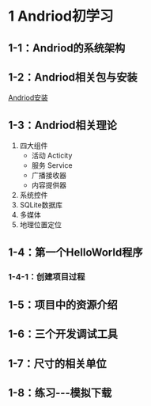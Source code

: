 <!--
 * @Author: your name
 * @Date: 2021-01-19 15:41:45
 * @LastEditTime: 2021-02-24 16:22:28
 * @LastEditors: Please set LastEditors
 * @Description: In User Settings Edit
 * @FilePath: \Codefool0307_Blog\docs\7.Andriod\1.Andriodbasic\1.HelloWorld.md
-->
# 1 Andriod初学习

## 1-1：Andriod的系统架构



## 1-2：Andriod相关包与安装

[Andriod安装](https://blog.csdn.net/qq_37138756/article/details/100513554)

## 1-3：Andriod相关理论

1. 四大组件
   - 活动 Acticity
   - 服务 Service
   - 广播接收器 
   - 内容提供器
2. 系统控件
3. SQLite数据库
4. 多媒体
5. 地理位置定位

## 1-4：第一个HelloWorld程序

### 1-4-1：创建项目过程




## 1-5：项目中的资源介绍

## 1-6：三个开发调试工具

## 1-7：尺寸的相关单位

## 1-8：练习---模拟下载
